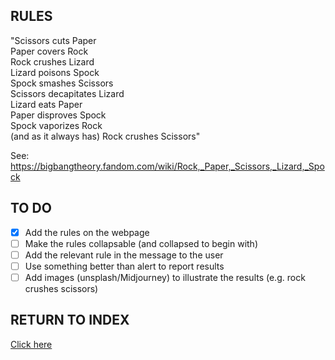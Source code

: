## RULES

"Scissors cuts Paper <br>
  Paper covers Rock <br>
  Rock crushes Lizard <br>
  Lizard poisons Spock <br>
  Spock smashes Scissors <br>
  Scissors decapitates Lizard <br>
  Lizard eats Paper <br>
  Paper disproves Spock <br>
  Spock vaporizes Rock<br>
  (and as it always has) Rock crushes Scissors" <br>

See: https://bigbangtheory.fandom.com/wiki/Rock,_Paper,_Scissors,_Lizard,_Spock 

## TO DO

- [x] Add the rules on the webpage
- [ ] Make the rules collapsable (and collapsed to begin with)
- [ ] Add the relevant rule in the message to the user
- [ ] Use something better than alert to report results
- [ ] Add images (unsplash/Midjourney) to illustrate the results (e.g. rock crushes scissors)

## RETURN TO INDEX

[Click here](https://github.com/3willows/projectsIndex)

